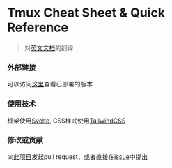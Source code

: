 # Tmux Cheat Sheet & Quick Reference

> 对[英文文档](https://tmuxcheatsheet.com/)的翻译

### 外部链接

可以访问[这里](http://chenhai.net/tools/tmux-cheat-sheet-cn/)查看已部署的版本

### 使用技术

框架使用[Svelte](https://svelte.dev/), CSS样式使用[TailwindCSS](https://tailwindcss.com/)

### 修改或贡献

向[此项目](https://github.com/xubeiyan/tmux-cheat-sheet-cn)发起pull request，或者直接在[issue](https://github.com/xubeiyan/tmux-cheat-sheet-cn/issues)中提出
